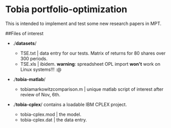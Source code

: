 Tobia portfolio-optimization
======================

This is intended to implement and test some new research papers in MPT.

##Files of interest

- ./**datasets**/
  - TSE.txt |   data entry for our tests. Matrix of returns for 80 shares over 300 periods.
  - TSE.xls |   ibidem. **warning**: spreadsheet OPL import **won't** work on Linux systems!!! :@

- ./**tobia-matlab**/
  - tobiamarkowitzcomparison.m |   unique matlab script of interest after review of Nov, 6th.

- ./**tobia-cplex**/ contains a loadable IBM CPLEX project.
  - tobia-cplex.mod |   the model.
  - tobia-cplex.dat |   the data entry.
